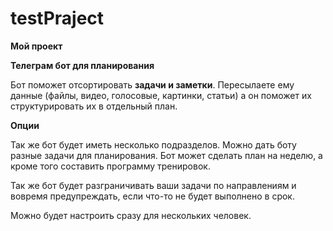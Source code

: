 # testPraject
**Мой проект**

**Телеграм бот для планирования**

Бот поможет отсортировать **задачи и заметки**. Пересылаете ему данные (файлы, видео, голосовые, картинки, статьи) а он поможет их структурировать их в отдельный план.

**Опции**

Так же бот будет иметь несколько подразделов. Можно дать боту разные задачи для планирования. Бот может сделать план на неделю, а кроме того составить программу тренировок. 

Так же бот будет разграничивать ваши задачи по направлениям и вовремя предупреждать, если что-то не будет выполнено в срок.

Можно будет настроить сразу для нескольких человек.
